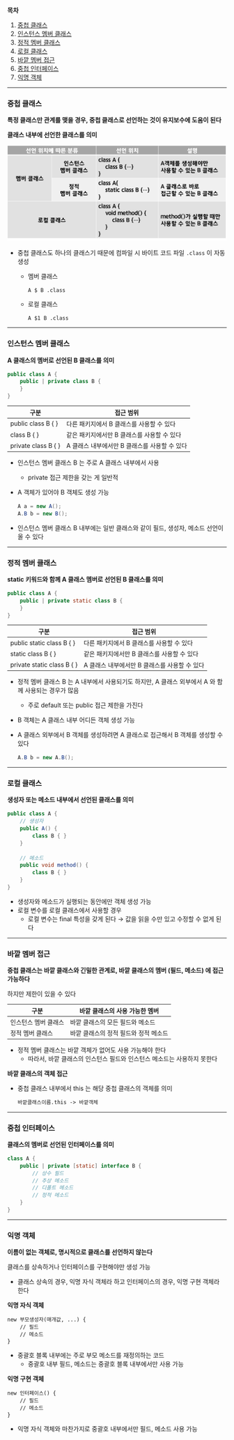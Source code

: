**목차**

1. [중첩 클래스](#중첩-클래스)
2. [인스턴스 멤버 클래스](#인스턴스-멤버-클래스)
3. [정적 멤버 클래스](#정적-멤버-클래스)
4. [로컬 클래스](#로컬-클래스)
5. [바깥 멤버 접근](#바깥-멤버-접근)
6. [중첩 인터페이스](#중첩-인터페이스)
7. [익명 객체](#익명-객체)

---

### 중첩 클래스

**특정 클래스만 관계를 맺을 경우, 중첩 클래스로 선언하는 것이 유지보수에 도움이 된다**

**클래스 내부에 선언한 클래스를 의미**

![중첩 클래스](./10_Nested_Class.assets/nested_class.png)

* 중첩 클래스도 하나의 클래스기 때문에 컴파일 시 바이트 코드 파일 `.class` 이 자동 생성

  * 멤버 클래스

    ```
    A $ B .class
    ```

  * 로컬 클래스

    ```
    A $1 B .class
    ```

---

### 인스턴스 멤버 클래스

**A 클래스의 멤버로 선언된 B 클래스를 의미**

```java
public class A {
	public | private class B {
    }
}
```

| 구분                | 접근 범위                                     |
| ------------------- | --------------------------------------------- |
| public class B { }  | 다른 패키지에서 B 클래스를 사용할 수 있다     |
| class B { }         | 같은 패키지에서만 B 클래스를 사용할 수 있다   |
| private class B { } | A 클래스 내부에서만 B 클래스를 사용할 수 있다 |

* 인스턴스 멤버 클래스 B 는 주로 A 클래스 내부에서 사용

  * private 접근 제한을 갖는 게 일반적

* A 객체가 있어야 B 객체도 생성 가능

  ```java
  A a = new A();
  A.B b = new B();
  ```

* 인스턴스 멤버 클래스 B 내부에는 일반 클래스와 같이 필드, 생성자, 메소드 선언이 올 수 있다

---

### 정적 멤버 클래스

**static 키워드와 함께 A 클래스 멤버로 선언된 B 클래스를 의미**

```java
public class A {
	public | private static class B {
    }
}
```

| 구분                       | 접근 범위                                     |
| -------------------------- | --------------------------------------------- |
| public static class B { }  | 다른 패키지에서 B 클래스를 사용할 수 있다     |
| static class B { }         | 같은 패키지에서만 B 클래스를 사용할 수 있다   |
| private static class B { } | A 클래스 내부에서만 B 클래스를 사용할 수 있다 |

* 정적 멤버 클래스 B 는 A 내부에서 사용되기도 하지만, A 클래스 외부에서 A 와 함께 사용되는 경우가 많음

  * 주로 default 또는 public 접근 제한을 가진다

* B 객체는 A 클래스 내부 어디든 객체 생성 가능

* A 클래스 외부에서 B 객체를 생성하려면 A 클래스로 접근해서 B 객체를 생성할 수 있다

  ```java
  A.B b = new A.B();
  ```

---

### 로컬 클래스

**생성자 또는 메소드 내부에서 선언된 클래스를 의미**

```java
public class A {
    // 생성자
    public A() {
        class B { }
    }
    
    // 메소드
    public void method() {
        class B { }
    }
}
```

* 생성자와 메소드가 실행되는 동안에만 객체 생성 가능
* 로컬 변수를 로컬 클래스에서 사용할 경우
  * 로컬 변수는 final 특성을 갖게 된다 &rarr; 값을 읽을 수만 있고 수정할 수 없게 된다

---

### 바깥 멤버 접근

**중첩 클래스는 바깥 클래스와 긴밀한 관계로, 바깥 클래스의 멤버 (필드, 메소드) 에 접근 가능하다**

하지만 제한이 있을 수 있다

| 구분                 | 바깥 클래스의 사용 가능한 멤버        |
| -------------------- | ------------------------------------- |
| 인스턴스 멤버 클래스 | 바깥 클래스의 모든 필드와 메소드      |
| 정적 멤버 클래스     | 바깥 클래스의 정적 필드와 정적 메소드 |

* 정적 멤버 클래스는 바깥 객체가 없어도 사용 가능해야 한다
  * 따라서, 바깥 클래스의 인스턴스 필드와 인스턴스 메소드는 사용하지 못한다



**바깥 클래스의 객체 접근**

* 중첩 클래스 내부에서 this 는 해당 중첩 클래스의 객체를 의미

  ```markdown
  바깥클래스이름.this -> 바깥객체
  ```

---

### 중첩 인터페이스

**클래스의 멤버로 선언된 인터페이스를 의미**

```java
class A {
	public | private [static] interface B {
        // 상수 필드
        // 추상 메소드
        // 디폴트 메소드
        // 정적 메소드
    }
}
```

---

### 익명 객체

**이름이 없는 객체로, 명시적으로 클래스를 선언하지 않는다**

클래스를 상속하거나 인터페이스를 구현해야만 생성 가능

* 클래스 상속의 경우, 익명 자식 객체라 하고 인터페이스의 경우, 익명 구현 객체라 한다



**익명 자식 객체**

```
new 부모생성자(매개값, ...) {
	// 필드
	// 메소드
}
```

* 중괄호 블록 내부에는 주로 부모 메소드를 재정의하는 코드
  * 중괄호 내부 필드, 메소드는 중괄호 블록 내부에서만 사용 가능



**익명 구현 객체**

```
new 인터페이스() {
	// 필드
	// 메소드
}
```

* 익명 자식 객체와 마찬가지로 중괄호 내부에서만 필드, 메소드 사용 가능